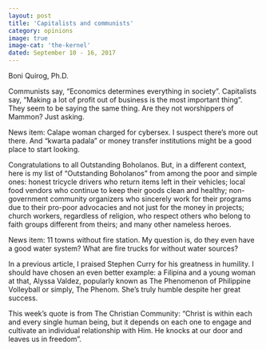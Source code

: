 ```yaml
---
layout: post
title: 'Capitalists and communists'
category: opinions
image: true
image-cat: 'the-kernel'
dated: September 10 - 16, 2017
---
```


Boni Quirog, Ph.D.

Communists say, “Economics determines everything in society”. Capitalists say, “Making a lot of profit out of business is the most important thing”. They seem to be saying the same thing. Are they not worshippers of Mammon? Just asking.

News item: Calape woman charged for cybersex. I suspect there’s more out there. And “kwarta padala” or money transfer institutions might be a good place to start looking.

Congratulations to all Outstanding Boholanos. But, in a different context, here is my list of “Outstanding Boholanos” from among the poor and simple ones:  honest tricycle drivers who return items left in their vehicles; local food vendors who continue to keep their goods clean and healthy; non-government community organizers who sincerely work for their programs due to their pro-poor advocacies and not just for the money in projects; church workers, regardless of religion, who respect others who belong to faith groups different from theirs; and many other nameless heroes.

News item:  11 towns without fire station. My question is, do they even have a good water system? What are fire trucks for without water sources?

In a previous article, I praised Stephen Curry for his greatness in humility. I should have chosen an even better example:  a Filipina and a young woman at that, Alyssa Valdez, popularly known as The Phenomenon of Philippine Volleyball or simply, The Phenom. She’s truly humble despite her great success.

This week’s quote is from The Christian Community:  “Christ is within each and every single human being, but it depends on each one to engage and cultivate an individual relationship with Him. He knocks at our door and leaves us in freedom”.